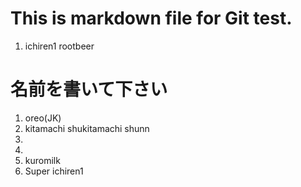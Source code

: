 # This is markdown file for Git test.

1. ichiren1
rootbeer

# 名前を書いて下さい  

1. oreo(JK)
2. kitamachi shukitamachi shunn 
3. 
4. 
5. kuromilk
6. Super ichiren1
